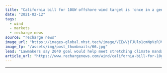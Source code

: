 ```yaml
---
title: "California bill for 10GW offshore wind target is 'once in a generation' chance"
date: "2021-02-12"
tags: 
  - wind
  - markets
  - recharge news
source: "recharge news"
image_url: "https://images-global.nhst.tech/image/VEEwVjFJUlo1cmNpVzRJV1NjdlFsM2V4ckRUWlBZTk9ibUhITXF3TEtWTT0=/nhst/binary/3c94ea37e024762dea6a76fc64ec1b19"
image_fp: "/assets/img/post_thumbnails/66.jpg"
lead: "Lawmakers say 2040 goal would help meet stretching climate mandates for state where floating turbines will move centre-stage"
article_url: "https://www.rechargenews.com/wind/california-bill-for-10gw-offshore-wind-target-is-once-in-a-generation-chance/2-1-961904"
---
```


---
